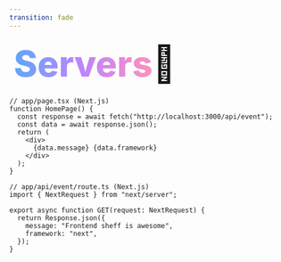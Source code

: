 ```yaml
---
transition: fade
---
```


<div
  v-motion
  :initial="{ x: -80 }"
  :enter="{ x: 0 }"
  :leave="{ x: 1000 }"
  style="font-size: 4rem; font-weight: 800; padding: 0.5rem; display: inline-block; line-height: 1.2;"
>
  <span style="background: linear-gradient(to right, rgb(96, 165, 250), rgb(192, 132, 252), rgb(251, 146, 188)); -webkit-background-clip: text; -webkit-text-fill-color: transparent; background-clip: text;">Servers</span>🤔
</div>

```tsx
// app/page.tsx (Next.js)
function HomePage() {
  const response = await fetch("http://localhost:3000/api/event");
  const data = await response.json();
  return (
    <div>
      {data.message} {data.framework}
    </div>
  );
}
```

```tsx
// app/api/event/route.ts (Next.js)
import { NextRequest } from "next/server";

export async function GET(request: NextRequest) {
  return Response.json({
    message: "Frontend sheff is awesome",
    framework: "next",
  });
}
```

<!--
If you're building an application, you usually need to have some api to talk to. And if you've used full-stack frameworks such as Next.js or remix, you know how the boundary between client and server just melts away by being able to create API routes and server functions, without having to go through the trials and tribulations of deploying infrastructure, creating a new API, setting up certificates etc. etc.
-->
